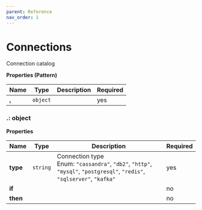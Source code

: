 ```yaml
---
parent: Reference
nav_order: 1
---
```


# Connections

Connection catalog


**Properties (Pattern)**

|Name|Type|Description|Required|
|----|----|-----------|--------|
|[**\.**](#)|`object`||yes|

<a name=""></a>
### \.: object

**Properties**

|Name|Type|Description|Required|
|----|----|-----------|--------|
|**type**|`string`|Connection type<br/>Enum: `"cassandra"`, `"db2"`, `"http"`, `"mysql"`, `"postgresql"`, `"redis"`, `"sqlserver"`, `"kafka"`<br/>|yes|
|**if**|||no|
|**then**|||no|


